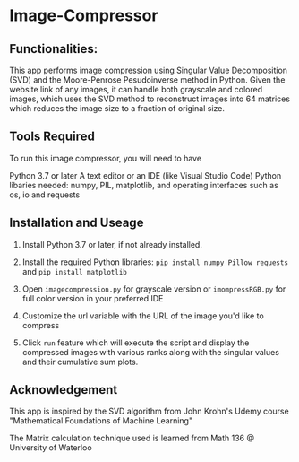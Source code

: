 # Image-Compressor
## Functionalities: 
This app performs image compression using Singular Value Decomposition (SVD) and the Moore-Penrose Pesudoinverse method in Python. Given the website link of any images, it can handle both grayscale and colored images, which uses the SVD method to reconstruct images into 64 matrices which reduces the image size to a fraction of original size. 

## Tools Required
To run this image compressor, you will need to have 

Python 3.7 or later
A text editor or an IDE (like Visual Studio Code)
Python libaries needed: numpy, PIL, matplotlib, and operating interfaces such as os, io and requests 

## Installation and Useage 

1. Install Python 3.7 or later, if not already installed.

2. Install the required Python libraries:
`pip install numpy Pillow requests` and 
`pip install matplotlib`

3. Open `imagecompression.py` for grayscale version or `imompressRGB.py` for full color version in your preferred IDE 
4. Customize the url variable with the URL of the image you'd like to compress
5. Click `run` feature which will execute the script and display the compressed images with various ranks along with the singular values and their cumulative sum plots.


## Acknowledgement 
This app is inspired by the SVD algorithm from John Krohn's Udemy course "Mathematical Foundations of Machine Learning" 

The Matrix calculation technique used is learned from Math 136 @ University of Waterloo 
